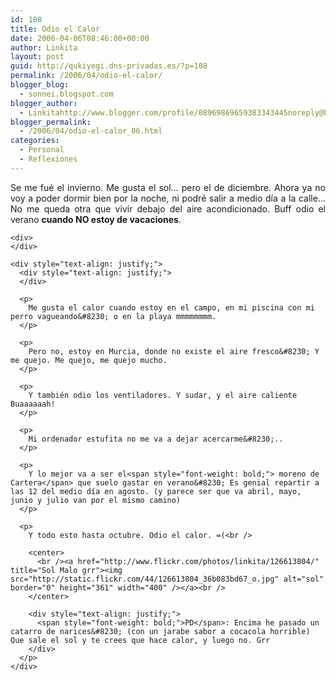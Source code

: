 ```yaml
---
id: 108
title: Odio el Calor
date: 2006-04-06T08:46:00+00:00
author: Linkita
layout: post
guid: http://qukiyegi.dns-privadas.es/?p=108
permalink: /2006/04/odio-el-calor/
blogger_blog:
  - sonnei.blogspot.com
blogger_author:
  - Linkitahttp://www.blogger.com/profile/08969869659383343445noreply@blogger.com
blogger_permalink:
  - /2006/04/odio-el-calor_06.html
categories:
  - Personal
  - Reflexiones
---
```

<div style="text-align: justify;">
  Se me fué el invierno. Me gusta el sol&#8230; pero el de diciembre. Ahora ya no voy a poder dormir bien por la noche, ni podré salir a medio día a la calle&#8230; No me queda otra que vivir debajo del aire acondicionado. Buff odio el verano <span style="font-weight: bold;">cuando NO estoy de vacaciones</span>.</p> 
  
  <p>
    </div> 
    
    <div>
    </div>
    
    <div style="text-align: justify;">
      <div style="text-align: justify;">
      </div>
      
      <p>
        Me gusta el calor cuando estoy en el campo, en mi piscina con mi perro vagueando&#8230; o en la playa mmmmmmmm.
      </p>
      
      <p>
        Pero no, estoy en Murcia, donde no existe el aire fresco&#8230; Y me quejo. Me quejo, me quejo mucho.
      </p>
      
      <p>
        Y también odio los ventiladores. Y sudar, y el aire caliente Buaaaaaah!
      </p>
      
      <p>
        Mi ordenador estufita no me va a dejar acercarme&#8230;..
      </p>
      
      <p>
        Y lo mejor va a ser el<span style="font-weight: bold;"> moreno de Cartera</span> que suelo gastar en verano&#8230; Es genial repartir a las 12 del medio día en agosto. (y parece ser que va abril, mayo, junio y julio van por el mismo camino)
      </p>
      
      <p>
        Y todo esto hasta octubre. Odio el calor. =(<br />
        
        <center>
          <br /><a href="http://www.flickr.com/photos/linkita/126613804/" title="Sol Malo grr"><img src="http://static.flickr.com/44/126613804_36b083bd67_o.jpg" alt="sol" border="0" height="361" width="400" /></a><br />
        </center>
        
        <div style="text-align: justify;">
          <span style="font-weight: bold;">PD</span>: Encima he pasado un catarro de narices&#8230; (con un jarabe sabor a cocacola horrible) Que sale el sol y te crees que hace calor, y luego no. Grr
        </div>
      </p>
    </div>